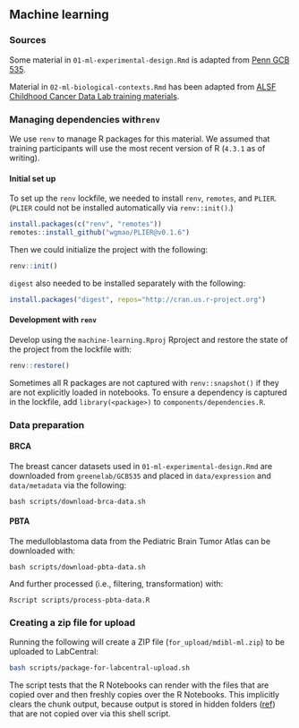 ## Machine learning

### Sources

Some material in `01-ml-experimental-design.Rmd` is adapted from [Penn GCB 535](https://github.com/greenelab/GCB535).

Material in `02-ml-biological-contexts.Rmd` has been adapted from [ALSF Childhood Cancer Data Lab training materials](https://github.com/AlexsLemonade/training-modules/tree/master/machine-learning).

### Managing dependencies with`renv`

We use `renv` to manage R packages for this material.
We assumed that training participants will use the most recent version of R (`4.3.1` as of writing).

#### Initial set up

To set up the `renv` lockfile, we needed to install `renv`, `remotes`, and `PLIER`.
(`PLIER` could not be installed automatically via `renv::init()`.)

```r
install.packages(c("renv", "remotes"))
remotes::install_github("wgmao/PLIER@v0.1.6")
```
Then we could initialize the project with the following:

```r
renv::init()
```

`digest` also needed to be installed separately with the following:

```r
install.packages("digest", repos="http://cran.us.r-project.org")
```

#### Development with `renv`

Develop using the `machine-learning.Rproj` Rproject and restore the state of the project from the lockfile with:

```r
renv::restore() 
```

Sometimes all R packages are not captured with `renv::snapshot()` if they are not explicitly loaded in notebooks. 
To ensure a dependency is captured in the lockfile, add `library(<package>)` to `components/dependencies.R`.

### Data preparation

#### BRCA

The breast cancer datasets used in `01-ml-experimental-design.Rmd` are downloaded from `greenelab/GCB535` and placed in `data/expression` and `data/metadata` via the following:

```
bash scripts/download-brca-data.sh
```

#### PBTA

The medulloblastoma data from the Pediatric Brain Tumor Atlas can be downloaded with:

```
bash scripts/download-pbta-data.sh
```

And further processed (i.e., filtering, transformation) with:

```
Rscript scripts/process-pbta-data.R
``` 

### Creating a zip file for upload

Running the following will create a ZIP file (`for_upload/mdibl-ml.zip`) to be uploaded to LabCentral:

```sh
bash scripts/package-for-labcentral-upload.sh
```

The script tests that the R Notebooks can render with the files that are copied over and then freshly copies over the R Notebooks.
This implicitly clears the chunk output, because output is stored in hidden folders ([ref](https://bookdown.org/yihui/rmarkdown/notebook.html#output-storage)) that are not copied over via this shell script.

